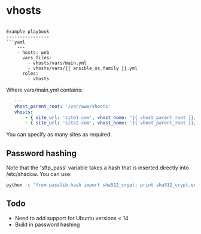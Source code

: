 vhosts
======
```

Example playbook
----------------
```yaml
    ---
    - hosts: web
      vars_files:
        - vhosts/vars/main.yml
        - vhosts/vars/{{ ansible_os_family }}.yml
      roles:
        - vhosts
```

Where vars/main.yml contains:
```yaml
   ---
   vhost_parent_root: '/var/www/vhosts'
   vhosts:
       - { site_url: 'site1.com', vhost_home: '{{ vhost_parent_root }}/site1.com', sftp_user: 'site1', sftp_pass: 'sha_512_password' }
       - { site_url: 'site2.com', vhost_home: '{{ vhost_parent_root }}/site2.com', sftp_user: 'site2', sftp_pass: 'sha_512_password' }
```

You can specify as many sites as required.

Password hashing
----------------

Note that the 'sftp_pass' variable takes a hash that is inserted directly into /etc/shadow.
You can use:
```bash
python -c "from passlib.hash import sha512_crypt; print sha512_crypt.encrypt('password')"
```

Todo
----
- Need to add support for Ubuntu versions < 14
- Build in password hashing
